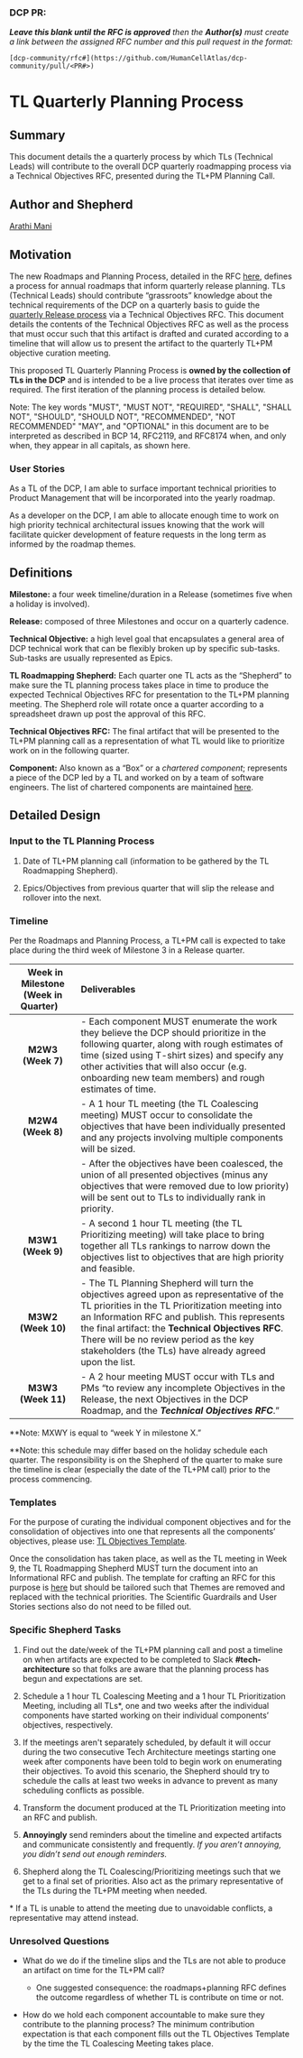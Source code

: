 ### DCP PR:

***Leave this blank until the RFC is approved** then the **Author(s)** must create a link between the assigned RFC number and this pull request in the format:*

`[dcp-community/rfc#](https://github.com/HumanCellAtlas/dcp-community/pull/<PR#>)`

# TL Quarterly Planning Process

## Summary

This document details the a quarterly process by which TLs (Technical Leads) will contribute to the overall DCP
quarterly roadmapping process via a Technical Objectives RFC, presented during the TL+PM Planning Call.

## Author and Shepherd

[Arathi Mani](mailto:arathi.mani@chanzuckerberg.com)

## Motivation

The new Roadmaps and Planning Process, detailed in the RFC [here](https://github.com/HumanCellAtlas/dcp-community/blob/4bb18c65af5b244460cf404465b1dbc4ee0cc65e/rfcs/text/0000-roadmaps%2Bplanning.md),
defines a process for annual roadmaps that inform quarterly release planning. TLs (Technical Leads) should contribute
“grassroots” knowledge about the technical requirements of the DCP on a quarterly basis to guide the 
[quarterly Release process](https://github.com/HumanCellAtlas/dcp-community/blob/4bb18c65af5b244460cf404465b1dbc4ee0cc65e/rfcs/text/0000-roadmaps%2Bplanning.md#planning-and-executing-a-release)
via a Technical Objectives RFC. This document details the contents of the Technical Objectives RFC as well as the
process that must occur such that this artifact is drafted and curated according to a timeline that will allow us to
present the artifact to the quarterly TL+PM objective curation meeting.

This proposed TL Quarterly Planning Process is **owned by the collection of TLs in the DCP** and is intended to
be a live process that iterates over time as required. The first iteration of the planning process is detailed below.  

Note: The key words "MUST", "MUST NOT", "REQUIRED", "SHALL", "SHALL NOT", "SHOULD", "SHOULD NOT", "RECOMMENDED", "NOT
RECOMMENDED" "MAY", and "OPTIONAL" in this document are to be interpreted as described in BCP 14, RFC2119, and RFC8174
when, and only when, they appear in all capitals, as shown here.

### User Stories

As a TL of the DCP, I am able to surface important technical priorities to Product Management that will be incorporated
into the yearly roadmap. 

As a developer on the DCP, I am able to allocate enough time to work on high priority technical architectural issues
knowing that the work will facilitate quicker development of feature requests in the long term as informed by
the roadmap themes.

## Definitions

**Milestone:** a four week timeline/duration in a Release (sometimes five when a holiday is involved).

**Release:** composed of three Milestones and occur on a quarterly cadence.

**Technical Objective:** a high level goal that encapsulates a general area of DCP technical work that can be flexibly
broken up by specific sub-tasks. Sub-tasks are usually represented as Epics.  

**TL Roadmapping Shepherd:** Each quarter one TL acts as the “Shepherd” to make sure the TL planning process takes place
in time to produce the expected Technical Objectives RFC for presentation to the TL+PM planning meeting. The Shepherd
role will rotate once a quarter according to a spreadsheet drawn up post the approval of this RFC. 

**Technical Objectives RFC:** The final artifact that will be presented to the TL+PM planning call as a representation
of what TL would like to prioritize work on in the following quarter.

**Component:** Also known as a “Box” or a *chartered component*; represents a piece of the DCP led by a TL and worked on
by a team of software engineers. The list of chartered components are maintained
[here](https://github.com/HumanCellAtlas/dcp-community/tree/master/charters).


## Detailed Design

### Input to the TL Planning Process

1) Date of TL+PM planning call (information to be gathered by the TL Roadmapping Shepherd).

2) Epics/Objectives from previous quarter that will slip the release and rollover into the next.

### Timeline

Per the Roadmaps and Planning Process, a TL+PM call is expected to take place during the third week of Milestone 3 in a
Release quarter.

| &nbsp;&nbsp;Week in Milestone (Week in Quarter) &nbsp;&nbsp;| Deliverables |
|           :----:                    | :--- |
| **M2W3 (Week 7)**  | - Each component MUST enumerate the work they believe the DCP should prioritize in the following quarter, along with rough estimates of time (sized using T-shirt sizes) and specify any other activities that will also occur (e.g. onboarding new team members) and rough estimates of time. |
| **M2W4 (Week 8)**  | - A 1 hour TL meeting (the TL Coalescing meeting) MUST occur to consolidate the objectives that have been individually presented and any projects involving multiple components will be sized. |
|                    | - After the objectives have been coalesced, the union of all presented objectives (minus any objectives that were removed due to low priority) will be sent out to TLs to individually rank in priority. |
| **M3W1 (Week 9)**  | - A second 1 hour TL meeting (the TL Prioritizing meeting) will take place to bring together all TLs rankings to narrow down the objectives list to objectives that are high priority and feasible. |
| **M3W2 (Week 10)** | - The TL Planning Shepherd will turn the objectives agreed upon as representative of the TL priorities in the TL Prioritization meeting into an Information RFC and publish. This represents the final artifact: the **Technical Objectives RFC**. There will be no review period as the key stakeholders (the TLs) have already agreed upon the list. |
| **M3W3 (Week 11)** | - A 2 hour meeting MUST occur with TLs and PMs “to review any incomplete Objectives in the Release, the next Objectives in the DCP Roadmap, and the ***Technical Objectives RFC***.” |

**Note: MXWY is equal to “week Y in milestone X.”

**Note: this schedule may differ based on the holiday schedule each quarter. The responsibility is on the Shepherd of
the quarter to make sure the timeline is clear (especially the date of the TL+PM call) prior to the process commencing.

### Templates

For the purpose of curating the individual component objectives and for the consolidation of objectives into one that
represents all the components’ objectives, please use: 
[TL Objectives Template](https://docs.google.com/document/d/1jUo9Y7y9BJhVe8qpgljI45W7JpNlq3ownVBLA3wK0Qw/edit).

Once the consolidation has taken place, as well as the TL meeting in Week 9, the TL Roadmapping Shepherd MUST turn the
document into an Informational RFC and publish. The template for crafting an RFC for this purpose is 
[here](https://github.com/HumanCellAtlas/dcp-community/blob/4bb18c65af5b244460cf404465b1dbc4ee0cc65e/rfcs/roadmap-template.md) 
but should be tailored such that Themes are removed and replaced with the technical priorities. The Scientific
Guardrails and User Stories sections also do not need to be filled out.

### Specific Shepherd Tasks

1) Find out the date/week of the TL+PM planning call and post a timeline on when artifacts are expected to be completed
to Slack **#tech-architecture** so that folks are aware that the planning process has begun and expectations are set.

2) Schedule a 1 hour TL Coalescing Meeting and a 1 hour TL Prioritization Meeting, including all TLs\*, one and two
weeks after the individual components have started working on their individual components’ objectives, respectively.

3) If the meetings aren't separately scheduled, by default it will occur during the two consecutive Tech Architecture
meetings starting one week after components have been told to begin work on enumerating their objectives. To avoid this
scenario, the Shepherd should try to schedule the calls at least two weeks in advance to prevent as many scheduling
conflicts as possible.

4) Transform the document produced at the TL Prioritization meeting into an RFC and publish.

5) **Annoyingly** send reminders about the timeline and expected artifacts and communicate consistently and frequently.
*If you aren’t annoying, you didn’t send out enough reminders.*

6) Shepherd along the TL Coalescing/Prioritizing meetings such that we get to a final set of priorities. Also act as the
primary representative of the TLs during the TL+PM meeting when needed.

\* If a TL is unable to attend the meeting due to unavoidable conflicts, a representative may attend instead.

### Unresolved Questions

- What do we do if the timeline slips and the TLs are not able to produce an artifact on time for the TL+PM call?
  - One suggested consequence: the roadmaps+planning RFC defines the outcome regardless of whether TL is contribute on
  time or not.
    
- How do we hold each component accountable to make sure they contribute to the planning process? The minimum
contribution expectation is that each component fills out the TL Objectives Template by the time the TL Coalescing
Meeting takes place.
